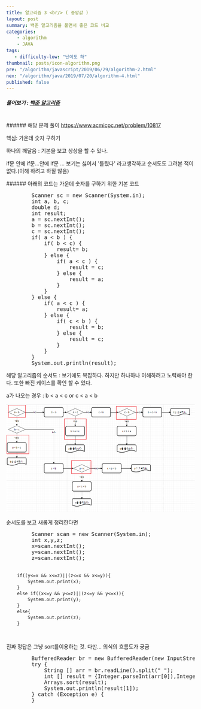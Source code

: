 ```yaml
---
title: 알고리즘 3 <br/> ( 중앙값 )
layout: post
summary: 백준 알고리즘을 풀면서 좋은 코드 비교 
categories: 
    - algorithm
    - JAVA
tags: 
   - difficulty-low: "난이도 하"
thumbnail: posts/icon-algorithm.png
pre: "/algorithm/javascript/2019/06/29/algorithm-2.html"
nex: "/algorithm/java/2019/07/20/algorithm-4.html"
published: false
---
```

##### 풀어보기 : <a href="https://www.acmicpc.net/step" target="_blank"> 백준 알고리즘</a> 

<br/>
###### 해당 문제 풀이 <a href="https://www.acmicpc.net/problem/10817" target="_blank"> https://www.acmicpc.net/problem/10817 </a> 

<p class="text-danger"> 핵심: 가운데 숫자 구하기</p>
<p class="bold-text"> 하나의 깨달음 : 기본을 보고 상상을 할 수 있나. </p>
<p class="text-danger"> if문 안에 if문...안에 if문 ... 보기는 싫어서 '틀렸다' 라고생각하고 순서도도 그려본 적이 없다.(이해 하려고 하질 않음) </p>
###### 아래의 코드는 가운데 숫자를 구하기 위한 기본 코드

<pre>
        Scanner sc = new Scanner(System.in);
        int a, b, c;
        double d;
        int result;
        a = sc.nextInt();
        b = sc.nextInt();
        c = sc.nextInt();
        if( a < b ) {
            if( b < c) {
                result= b;
            } else {
                if( a < c ) {
                    result = c;
                } else {
                    result = a;
                }
            }
        } else {
            if( a < c ) {
                result= a;
            } else {
                if( c < b ) {
                    result = b;
                } else {
                    result = c;
                }
            }
        }
        System.out.println(result);
</pre>
<p class="bold-text"> 해당 알고리즘의 순서도 : 보기에도 복잡하다. 하지만 하나하나 이해하려고 노력해야 한다. 또한 빠진 케이스를 확인 할 수 있다.</p>
<p class="bold-text"> a가 나오는 경우 : b < a < c or c < a < b </p>
<img src="/assets/img/posts/algoritm/diaglam.png" class="ratio-100">
<p class="text-danger"> 순서도를 보고 새롭게 정리한다면 </p>
<pre>
        Scanner scan = new Scanner(System.in);
        int x,y,z;
        x=scan.nextInt();
        y=scan.nextInt();
        z=scan.nextInt();

        if((y<=x && x<=z)||(z<=x && x<=y)){
            System.out.print(x);
        }
        else if((x<=y && y<=z)||(z<=y && y<=x)){
            System.out.print(y);
        }
        else{
            System.out.print(z);
        }
</pre>

<p class="bold-text">진짜 정답은 그냥 sort를이용하는 것. 다만... 의식의 흐름도가 궁금</p>
<pre>
        BufferedReader br = new BufferedReader(new InputStreamReader(System.in));
        try {
            String [] arr = br.readLine().split(" ");
            int [] result = {Integer.parseInt(arr[0]),Integer.parseInt(arr[1]),Integer.parseInt(arr[2])};
            Arrays.sort(result);
            System.out.println(result[1]);
        } catch (Exception e) {
        }
</pre>
